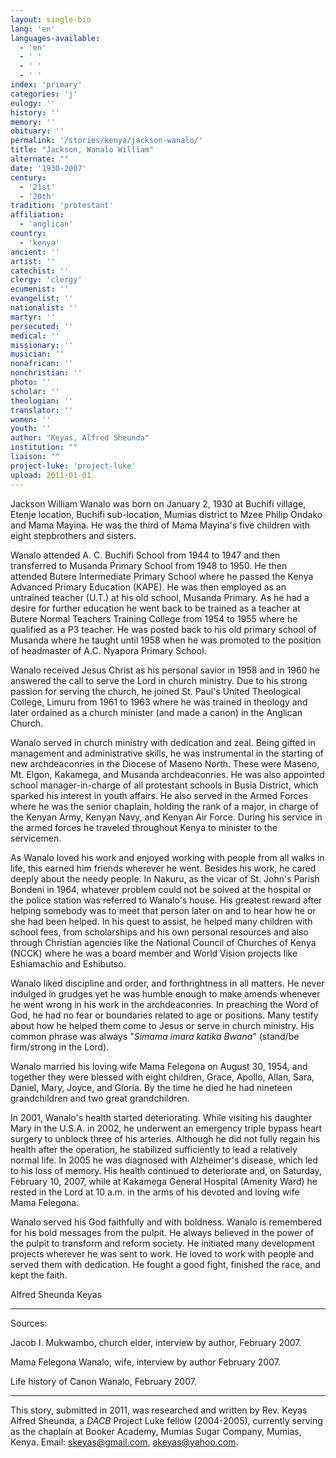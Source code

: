 ```yaml
---
layout: single-bio
lang: 'en'
languages-available:
  - 'en'
  - ' '
  - ' '
  - ' '
index: 'primary'
categories: 'j'
eulogy: ''
history: ''
memory: ''
obituary: ''
permalink: '/stories/kenya/jackson-wanalo/'
title: "Jackson, Wanalo William"
alternate: ""
date: '1930-2007'
century:
  - '21st'
  - '20th'
tradition: 'protestant'
affiliation:
  - 'anglican'
country:
  - 'kenya'
ancient: ''
artist: ''
catechist: ''
clergy: 'clergy'
ecumenist: ''
evangelist: ''
nationalist: ''
martyr: ''
persecuted: ''
medical: ''
missionary: ''
musician: ''
nonafrican: ''
nonchristian: ''
photo: ''
scholar: ''
theologian: ''
translator: ''
women: ''
youth: ''
author: "Keyas, Alfred Sheunda"
institution: ""
liaison: ""
project-luke: 'project-luke'
upload: 2011-01-01
---
```




Jackson William Wanalo was born on January 2, 1930 at Buchifi village, Etenje location, Buchifi sub-location, Mumias district to Mzee Philip Ondako and Mama Mayina. He was the third of Mama Mayina's five children with eight stepbrothers and sisters.

Wanalo attended A. C. Buchifi School from 1944 to 1947 and then transferred to Musanda Primary School from 1948 to 1950. He then attended Butere Intermediate Primary School where he passed the Kenya Advanced Primary Education (KAPE). He was then employed as an untrained teacher (U.T.) at his old school, Musanda Primary. As he had a desire for further education he went back to be trained as a teacher at Butere Normal Teachers Training College from 1954 to 1955 where he qualified as a P3 teacher. He was posted back to his old primary school of Musanda where he taught until 1958 when he was promoted to the position of headmaster of A.C. Nyapora Primary School.

Wanalo received Jesus Christ as his personal savior in 1958 and in 1960 he answered the call to serve the Lord in church ministry. Due to his strong passion for serving the church, he joined St. Paul's United Theological College, Limuru from 1961 to 1963 where he was trained in theology and later ordained as a church minister (and made a canon) in the Anglican Church.

Wanalo served in church ministry with dedication and zeal. Being gifted in management and administrative skills, he was instrumental in the starting of new archdeaconries in the Diocese of Maseno North. These were Maseno, Mt. Elgon, Kakamega, and Musanda archdeaconries. He was also appointed school manager-in-charge of all protestant schools in Busia District, which sparked his interest in youth affairs. He also served in the Armed Forces where he was the senior chaplain, holding the rank of a major, in charge of the Kenyan Army, Kenyan Navy, and Kenyan Air Force. During his service in the armed forces he traveled throughout Kenya to minister to the servicemen.

As Wanalo loved his work and enjoyed working with people from all walks in life, this earned him friends wherever he went. Besides his work, he cared deeply about the needy people. In Nakuru, as the vicar of St. John's Parish Bondeni in 1964, whatever problem could not be solved at the hospital or the police station was referred to Wanalo's house. His greatest reward after helping somebody was to meet that person later on and to hear how he or she had been helped. In his quest to assist, he helped many children with school fees, from scholarships and his own personal resources and also through Christian agencies like the National Council of Churches of Kenya (NCCK) where he was a board member and World Vision projects like Eshiamachio and Eshibutso.

Wanalo liked discipline and order, and forthrightness in all matters. He never indulged in grudges yet he was humble enough to make amends whenever he went wrong in his work in the archdeaconries. In preaching the Word of God, he had no fear or boundaries related to age or positions. Many testify about how he helped them come to Jesus or serve in church ministry. His common phrase was always "*Simama imara katika Bwana*" (stand/be firm/strong in the Lord).

Wanalo married his loving wife Mama Felegona on August 30, 1954, and together they were blessed with eight children, Grace, Apollo, Allan, Sara, Daniel, Mary, Joyce, and Gloria. By the time he died he had nineteen grandchildren and two great grandchildren.

In 2001, Wanalo's health started deteriorating. While visiting his daughter Mary in the U.S.A. in 2002, he underwent an emergency triple bypass heart surgery to unblock three of his arteries. Although he did not fully regain his health after the operation, he stabilized sufficiently to lead a relatively normal life. In 2005 he was diagnosed with Alzheimer's disease, which led to his loss of memory. His health continued to deteriorate and, on Saturday, February 10, 2007, while at Kakamega General Hospital (Amenity Ward) he rested in the Lord at 10 a.m. in the arms of his devoted and loving wife Mama Felegona.

Wanalo served his God faithfully and with boldness. Wanalo is remembered for his bold messages from the pulpit. He always believed in the power of the pulpit to transform and reform society. He initiated many development projects wherever he was sent to work. He loved to work with people and served them with dedication. He fought a good fight, finished the race, and kept the faith.

Alfred Sheunda Keyas

---

Sources:

Jacob I. Mukwambo, church elder, interview by author, February 2007.

Mama Felegona Wanalo, wife, interview by author February 2007.

Life history of Canon Wanalo, February 2007.

---

This story, submitted in 2011, was researched and written by Rev. Keyas Alfred Sheunda, a *DACB* Project Luke fellow (2004-2005), currently serving as the chaplain at Booker Academy, Mumias Sugar Company, Mumias, Kenya. Email: [skeyas@gmail.com](mailto:skeyas@gmail.com), [akeyas@yahoo.com](mailto:akeyas@yahoo.com).
